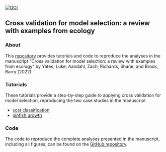 

[![DOI](https://zenodo.org/badge/367199362.svg)](https://zenodo.org/badge/latestdoi/367199362)


## Cross validation for model selection: a review with examples from ecology

### About

This [repository](https://github.com/l-a-yates/CVReview) provides tutorials and code to reproduce the analyses in the manuscript "Cross validation for model selection: a review with examples from ecology" by Yates, Luke; Aandahl, Zach; Richards, Shane; and Brook, Barry (2022).

### Tutorials

These tutorials provide a step-by-step guide to applying cross validation for model selection, reproducing the two case studies in the manuscript
+   [scat classification](https://l-a-yates.github.io/CVReview/scat/tutorial_scat.html)
+   [pinfish growth](https://l-a-yates.github.io/CVReview/fish/tutorial_fish.html)

### Code

The code to reproduce the complete analyses presented in the manuscript, including all figures, can be found on the [GitHub repository](https://github.com/l-a-yates/CVReview).
